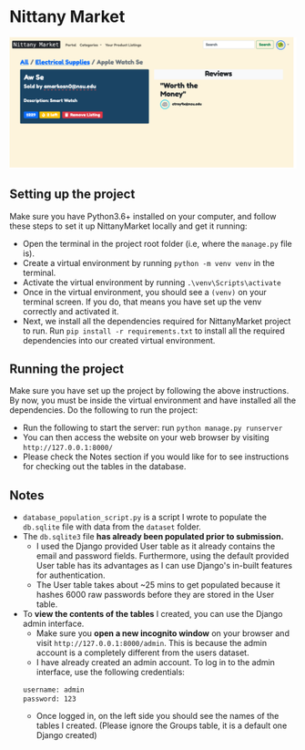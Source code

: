# Nittany Market

![UnTube Dashboard](walkthroughs/walkthrough.png)


## Setting up the project

Make sure you have Python3.6+ installed on your computer, and 
follow these steps to set it up NittanyMarket locally and get it running:
- Open the terminal in the project root folder (i.e, where the `manage.py` file is).
- Create a virtual environment by running `python -m venv venv` in the terminal.
- Activate the virtual environment by running `.\venv\Scripts\activate`
- Once in the virtual environment, you should see a `(venv)` on your terminal screen. If 
you do, that means you have set up the venv correctly and activated it.
- Next, we install all the dependencies required for NittanyMarket project to run.
Run `pip install -r requirements.txt` to install all the required dependencies into our created
virtual environment.

## Running the project

Make sure you have set up the project by following the above instructions.
By now, you must be inside the virtual environment and have installed all the 
dependencies. Do the following to run the project:
- Run the following to start the server: run `python manage.py runserver`
- You can then access the website on your web browser by visiting `http://127.0.0.1:8000/`
- Please check the Notes section if you would like for to see instructions for checking out the tables in the database.

## Notes
- `database_population_script.py` is a script I wrote to populate the `db.sqlite` file with data
from the `dataset` folder. 
- The `db.sqlite3` file **has already been populated prior to submission.** 
  - I used the Django provided User table as it already contains the email and password fields. Furthermore, using 
  the default provided User table has its advantages as I can use Django's in-built features for authentication.
  - The User table takes about ~25 mins to get populated because it hashes 6000 raw passwords before they are stored in the User table.
- To **view the contents of the tables** I created, you can use the Django admin interface.
  - Make sure you **open a new incognito window** on your browser and visit `http://127.0.0.1:8000/admin`. This is because 
  the admin account is a completely different from the users dataset.
  - I have already created an admin account. To log in to the admin interface, use the following credentials:
  ```
  username: admin
  password: 123
  ```
  - Once logged in, on the left side you should see the names of the tables
  I created. (Please ignore the Groups table, it is a default one Django created)
